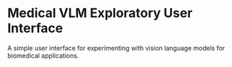 # Medical VLM Exploratory User Interface 
A simple user interface for experimenting with vision language models for biomedical applications.


